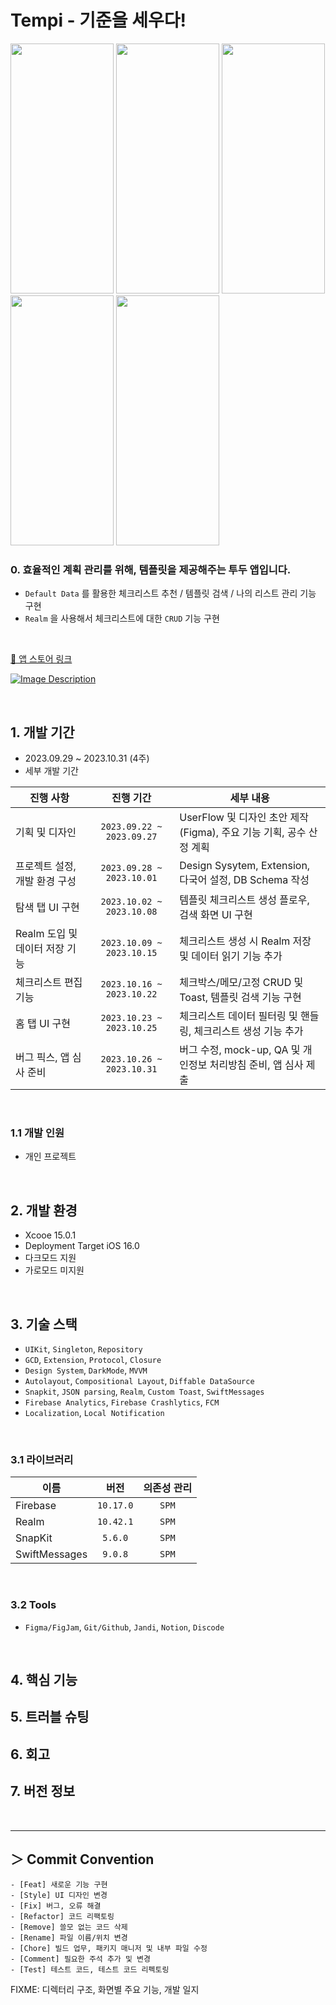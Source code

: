 # Tempi - 기준을 세우다!

<img src = "https://github.com/hwangyeri/SeSAC/assets/114602459/c9dc5044-a3c7-4077-b611-51164aba0af6.png" width="165" height="400">
<img src = "https://github.com/hwangyeri/SeSAC/assets/114602459/1652481b-bd2a-4854-91f5-fef66cb20301.png" width="165" height="400">
<img src = "https://github.com/hwangyeri/SeSAC/assets/114602459/d7d83765-aa4f-41f1-8a07-65c3b58f2440.png" width="165" height="400">
<img src = "https://github.com/hwangyeri/SeSAC/assets/114602459/4a2466d9-5e3e-46c5-95d7-ef7851560954.png" width="165" height="400">
<img src = "https://github.com/hwangyeri/SeSAC/assets/114602459/423479a2-aab5-45cb-8c02-8b192f3f648d.png" width="165" height="400">

### 0. 효율적인 계획 관리를 위해, 템플릿을 제공해주는 투두 앱입니다.
- `Default Data` 를 활용한 체크리스트 추천 / 템플릿 검색 / 나의 리스트 관리 기능 구현
- `Realm` 을 사용해서 체크리스트에 대한 `CRUD` 기능 구현
<br/>

[ 🔗 앱 스토어 링크](https://apps.apple.com/kr/app/tempi-%EA%B8%B0%EC%A4%80%EC%9D%84-%EC%84%B8%EC%9A%B0%EB%8B%A4/id6469019571)

[![Image Description](https://github.com/hwangyeri/SeSAC/assets/114602459/ca69410c-d181-4826-8aae-b3452b5d6852)](https://apps.apple.com/kr/app/tempi-%EA%B8%B0%EC%A4%80%EC%9D%84-%EC%84%B8%EC%9A%B0%EB%8B%A4/id6469019571)

<br/>

## 1. 개발 기간
- 2023.09.29 ~ 2023.10.31 (4주)
- 세부 개발 기간
 
| 진행 사항 | 진행 기간 | 세부 내용 |
| ------- | :----: | ------- |
| 기획 및 디자인                | `2023.09.22 ~ 2023.09.27` | UserFlow 및 디자인 초안 제작(Figma), 주요 기능 기획, 공수 산정 계획 |
| 프로젝트 설정, 개발 환경 구성    | `2023.09.28 ~ 2023.10.01` | Design Sysytem, Extension, 다국어 설정, DB Schema 작성 |
| 탐색 탭 UI 구현              | `2023.10.02 ~ 2023.10.08` | 템플릿 체크리스트 생성 플로우, 검색 화면 UI 구현 |
| Realm 도입 및 데이터 저장 기능  | `2023.10.09 ~ 2023.10.15` | 체크리스트 생성 시 Realm 저장 및 데이터 읽기 기능 추가 |
| 체크리스트 편집 기능           | `2023.10.16 ~ 2023.10.22` | 체크박스/메모/고정 CRUD 및 Toast, 템플릿 검색 기능 구현 |
| 홈 탭 UI 구현               | `2023.10.23 ~ 2023.10.25` | 체크리스트 데이터 필터링 및 핸들링, 체크리스트 생성 기능 추가 |
| 버그 픽스, 앱 심사 준비        | `2023.10.26 ~ 2023.10.31` | 버그 수정, mock-up, QA 및 개인정보 처리방침 준비, 앱 심사 제출 |
<br/>

### 1.1 개발 인원
- 개인 프로젝트
<br/>

## 2. 개발 환경
- Xcooe 15.0.1
- Deployment Target iOS 16.0
- 다크모드 지원
- 가로모드 미지원

<br/>

## 3. 기술 스택
- `UIKit`, `Singleton`, `Repository`
- `GCD`, `Extension`, `Protocol`, `Closure`
- `Design System`, `DarkMode`, `MVVM`
- `Autolayout`, `Compositional Layout`, `Diffable DataSource`
- `Snapkit`, `JSON parsing`, `Realm`, `Custom Toast`, `SwiftMessages`
- `Firebase Analytics`, `Firebase Crashlytics`, `FCM`
- `Localization`, `Local Notification`
<br/>

### 3.1 라이브러리
 
| 이름 | 버전 | 의존성 관리 |
| ------------- | :-------: | :---: |
| Firebase      | `10.17.0` | `SPM` |
| Realm         | `10.42.1` | `SPM` |
| SnapKit       | `5.6.0`   | `SPM` |
| SwiftMessages | `9.0.8`   | `SPM` |
<br/>

### 3.2 Tools
- `Figma/FigJam`, `Git/Github`, `Jandi`, `Notion`, `Discode`
<br/>

## 4. 핵심 기능

## 5. 트러블 슈팅

## 6. 회고

## 7. 버전 정보

<br/>

---
## ＞ Commit Convention
```
- [Feat] 새로운 기능 구현
- [Style] UI 디자인 변경
- [Fix] 버그, 오류 해결
- [Refactor] 코드 리팩토링
- [Remove] 쓸모 없는 코드 삭제
- [Rename] 파일 이름/위치 변경
- [Chore] 빌드 업무, 패키지 매니저 및 내부 파일 수정
- [Comment] 필요한 주석 추가 및 변경
- [Test] 테스트 코드, 테스트 코드 리펙토링
```

FIXME: 디렉터리 구조, 화면별 주요 기능, 개발 일지


